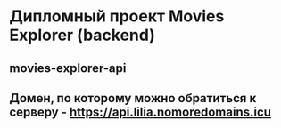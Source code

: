  
# Дипломный проект Movies Explorer (backend)
## movies-explorer-api 
## Домен, по которому можно обратиться к серверу - https://api.lilia.nomoredomains.icu
